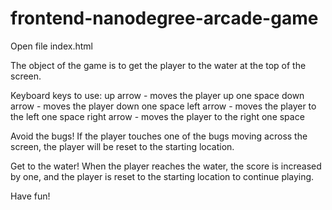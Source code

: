 frontend-nanodegree-arcade-game
===============================

Open file index.html

The object of the game is to get the player to the water at the top of the screen.

Keyboard keys to use:
up arrow - moves the player up one space
down arrow - moves the player down one space
left arrow - moves the player to the left one space
right arrow - moves the player to the right one space

Avoid the bugs! If the player touches one of the bugs moving across the screen, the player will be reset to the starting location.

Get to the water! When the player reaches the water, the score is increased by one, and the player is reset to the starting location to continue playing.

Have fun!
